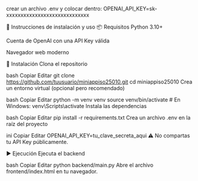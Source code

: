 crear un archivo .env y colocar dentro:
OPENAI_API_KEY=sk-xxxxxxxxxxxxxxxxxxxxxxxxxxxxx

🚀 Instrucciones de instalación y uso
📦 Requisitos
Python 3.10+

Cuenta de OpenAI con una API Key válida

Navegador web moderno

🧰 Instalación
Clona el repositorio

bash
Copiar
Editar
git clone https://github.com/tuusuario/miniappiso25010.git
cd miniappiso25010
Crea un entorno virtual (opcional pero recomendado)

bash
Copiar
Editar
python -m venv venv
source venv/bin/activate  # En Windows: venv\Scripts\activate
Instala las dependencias

bash
Copiar
Editar
pip install -r requirements.txt
Crea un archivo .env en la raíz del proyecto

ini
Copiar
Editar
OPENAI_API_KEY=tu_clave_secreta_aqui
⚠️ No compartas tu API Key públicamente.

▶️ Ejecución
Ejecuta el backend

bash
Copiar
Editar
python backend/main.py
Abre el archivo frontend/index.html en tu navegador.

